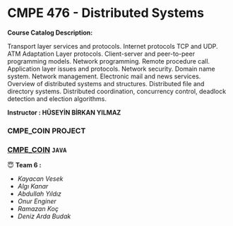 # CMPE 476 - Distributed Systems


**Course Catalog Description:**

Transport layer services and protocols. Internet protocols TCP and UDP. ATM Adaptation Layer protocols. Client-server and peer-to-peer programming models. Network programming. Remote procedure call. Application layer issues and protocols. Network security. Domain name system. Network management. Electronic mail and news services. Overview of distributed systems and structures. Distributed file and directory systems. Distributed coordination, concurrency control, deadlock detection and election algorithms.

**Instructor : HÜSEYİN BİRKAN YILMAZ**

### CMPE_COIN PROJECT


### [CMPE_COIN](/CMPE476/cmpecoin-team-6-main) `JAVA`

:innocent: **Team 6 :** 

- *Kayacan Vesek*
- *Algı Kanar*
- *Abdullah Yıldız*
- *Onur Enginer*
- *Ramazan Koç*
- *Deniz Arda Budak*



